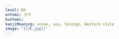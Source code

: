 ```yaml
---
level: N4
onYomi: ヨウ
kunYomi:
kanjiMeaning: ocean, sea, foreign, Western style
image: "[[洋.jpg]]"
---
```

